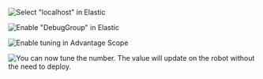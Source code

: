 ![Select "localhost" in Elastic](/tune/image.png)

![Enable "DebugGroup" in Elastic](/tune/image-1.png)

![Enable tuning in Advantage Scope](/tune/image-2.png)

![You can now tune the number. The value will update on the robot without the need to deploy.](/tune/image-3.png)
